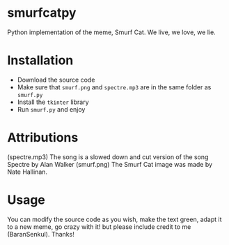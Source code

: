 # smurfcatpy
Python implementation of the meme, Smurf Cat.
We live, we love, we lie.
# Installation
- Download the source code
- Make sure that `smurf.png` and `spectre.mp3` are in the same folder as `smurf.py`
- Install the `tkinter` library
- Run `smurf.py` and enjoy
# Attributions
(spectre.mp3) The song is a slowed down and cut version of the song Spectre by Alan Walker
(smurf.png) The Smurf Cat image was made by Nate Hallinan.
# Usage
You can modify the source code as you wish, make the text green, adapt it to a new meme, go crazy with it! but please include credit to me (BaranSenkul). Thanks!
